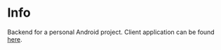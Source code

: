 # Info

Backend for a personal Android project. Client application can be found [here](https://play.google.com/store/apps/details?id=com.groundzero.catholicprayerbook).